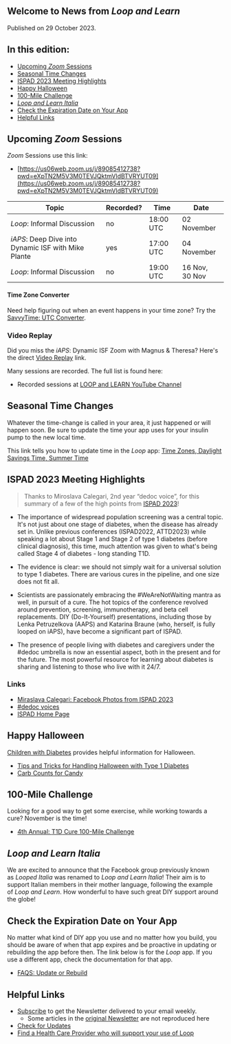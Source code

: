 ## Welcome to News from&nbsp;_<span translate="no">Loop and Learn</span>_

Published on 29 October 2023.

## In this edition:

* [Upcoming *Zoom* Sessions](#upcoming-zoom-sessions)
* [Seasonal Time Changes](#seasonal-time-changes)
* [ISPAD 2023 Meeting Highlights](#ispad-2023-meeting-highlights)
* [Happy Halloween](#happy-halloween)
* [100-Mile Challenge](#100-mile-challenge)
* [_<span translate="no">Loop and Learn Italia</span>_](#loop-and-learn-italia)
* [Check the Expiration Date on Your App](#check-the-expiration-date-on-your-app)
* [Helpful Links](#helpful-links)

## Upcoming *Zoom* Sessions

*Zoom* Sessions use this link:

* [https://us06web.zoom.us/j/89085412738?pwd=eXpTN2M5V3M0TEVJQktmVldBTVRYUT09](https://us06web.zoom.us/j/89085412738?pwd=eXpTN2M5V3M0TEVJQktmVldBTVRYUT09)

| Topic | Recorded? | Time | Date |
| - | - | - | - |
| _<span translate="no">Loop</span>_: Informal Discussion | no | 18:00 UTC | 02 November |
| _<span translate="no">iAPS</span>_: Deep Dive into Dynamic ISF with Mike Plante | yes | 17:00 UTC | 04 November |
| _<span translate="no">Loop</span>_: Informal Discussion | no | 19:00 UTC | 16 Nov,<br>30 Nov |

#### Time Zone Converter

Need help figuring out when an event happens in your time zone? Try the [SavvyTime: UTC Converter](https://savvytime.com/converter/utc).

### Video Replay

Did you miss the _<span translate="no">iAPS</span>_: Dynamic ISF Zoom with Magnus & Theresa?  Here's the direct [Video Replay](https://www.youtube.com/watch?v=0Cv6gYMRBF4) link.

Many sessions are recorded. The full list is found here:

* Recorded sessions at&nbsp;[<span translate="no">LOOP and LEARN</span>&nbsp;YouTube Channel](https://www.youtube.com/c/loopandlearn)

## Seasonal Time Changes

Whatever the time-change is called in your area, it just happened or will happen soon. Be sure to update the time your app uses for your insulin pump to the new local time.

This link tells you how to update time in the *Loop* app: [Time Zones, Daylight Savings Time, Summer Time](https://loopkit.github.io/loopdocs/faqs/time-faqs/#time-zones-daylight-savings-time-summer-time)

## ISPAD 2023 Meeting Highlights

> Thanks to Miroslava Calegari, 2nd year “dedoc voice”, for this summary of a few of the high points from [ISPAD 2023](https://2023.ispad.org/)!

* The importance of widespread population screening was a central topic. It's not just about one stage of diabetes, when the disease has already set in. Unlike previous conferences (ISPAD2022, ATTD2023) while speaking a lot about Stage 1 and Stage 2 of type 1 diabetes (before clinical diagnosis), this time, much attention was given to what's being called Stage 4 of diabetes - long standing&nbsp;<span translate="no">T1D</span>.

* The evidence is clear: we should not simply wait for a universal solution to type 1 diabetes. There are various cures in the pipeline, and one size does not fit all.

* Scientists are passionately embracing the #WeAreNotWaiting mantra as well, in pursuit of a cure. The hot topics of the conference revolved around prevention, screening, immunotherapy, and beta cell replacements. DIY (Do-It-Yourself) presentations, including those by Lenka Petruzelkova (AAPS) and Katarina Braune (who, herself, is fully looped on iAPS), have become a significant part of ISPAD.

* The presence of people living with diabetes and caregivers under the #dedoc umbrella is now an essential aspect, both in the present and for the future. The most powerful resource for learning about diabetes is sharing and listening to those who live with it 24/7.

### Links

* [Miraslava Calegari: Facebook Photos from ISPAD 2023](https://www.facebook.com/media/set/?vanity=type1dmaniac&set=a.10231373909868742)
* [#dedoc voices](https://www.dedoc.org/voices)
* [ISPAD Home Page](https://ispad.org/)

## Happy Halloween

[<span translate="no">Children with Diabetes</span>](https://childrenwithdiabetes.com/)&nbsp;provides helpful information for Halloween.

* [Tips and Tricks for Handling Halloween with Type 1 Diabetes](https://childrenwithdiabetes.com/halloween-and-diabetes/?fbclid=IwAR2wxNdZA6KD9Hk8cQclAseF3rSMAdfz3lZpAFWy5Cb_aNAFrg0OkVXGp0c)
* [Carb Counts for Candy](https://childrenwithdiabetes.com/halloween-and-diabetes/carb-counts-for-common-candies/)

## 100-Mile Challenge

Looking for a good way to get some exercise, while working towards a cure? November is the time!

* [4th Annual: <span translate="no">T1D</span>&nbsp;Cure 100-Mile Challenge](https://www.facebook.com/thejdca/posts/pfbid02NyBQpVLpV5DHCA9Xgzk7DoCdSsnpfhKW72sazdoPMopFbaza5v7Ztm7PxmCC7bqUl)

## _<span translate="no">Loop and Learn Italia</span>_

We are excited to announce that the Facebook group previously known as&nbsp;_<span translate="no">Looped Italia</span>_&nbsp;was renamed to&nbsp;_<span translate="no">Loop and Learn Italia</span>_! Their aim is to support Italian members in their mother language, following the example of&nbsp;_<span translate="no">Loop and Learn</span>_. How wonderful to have such great DIY support around the globe!

## Check the Expiration Date on Your App

No matter what kind of DIY app you use and no matter how you build, you should be aware of when that app expires and be proactive in updating or rebuilding the app before then. The link below is for the *Loop* app. If you use a different app, check the documentation for that app.

* [FAQS: Update or Rebuild](https://loopkit.github.io/loopdocs/faqs/update-faqs/#overview)

## Helpful Links

* [Subscribe](https://www.loopandlearn.org/newsletter-signup/) to get the Newsletter delivered to your email weekly.
    * Some articles in the [original Newsletter](https://www.loopandlearn.org/2022/10/19/loop-and-learn-newsletter/) are not reproduced here
* [Check for Updates](https://www.loopandlearn.org/version-updates/)
* [Find a Health Care Provider who will support your use of&nbsp;<span translate="no">Loop</span>](https://www.loopandlearn.org/hcp-recommendations/)

